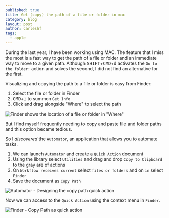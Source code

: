 ```yaml
---
published: true
title: Get (copy) the path of a file or folder in mac
category: blog
layout: post
author: carleshf
tags:
  - apple
---
```


During the last year, I have been working using MAC. The feature that I miss the most is a fast way to get the path of a file or folder and an immediate way to move to a given path. Although <kbd>SHIFT</kbd>+<kbd>CMD</kbd>+<kbd>d</kbd> activates the `Go to the folder:` action and solves the second, I did not find an alternative for the first.

Visualizing and copying the path to a file or folder is easy from Finder:

 1. Select the file or folder in Finder
 2. <kbd>CMD</kbd>+<kbd>i</kbd> to summon `Get Info`
 3. Click and drag alongside "Where" to select the path

![Finder shows the location of a file or folder in "Where"]({{baseurl}}/assets/get-path-mac-01.png)

But I find myself frequently needing to copy and paste file and folder paths and this option became tedious.

So I *discovered* the `Automator`, an application that allows you to automate tasks.

 1. We can launch `Automator` and create a `Quick Action` document
 2. Using the library select `Utilities` and drag and drop `Copy to Clipboard` to the gray are of actions
 3. On `Workflow receives current` select `files or folders` and on `in` select `Finder`
 4. Save the document as `Copy Path`

![Automator - Designing the copy path quick action]({{baseurl}}/assets/get-path-mac-02.png)

Now we can access to the `Quick Action` using the context menu in `Finder`.

![Finder - Copy Path  as quick action]({{baseurl}}/assets/get-path-mac-03.png)


